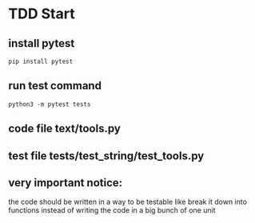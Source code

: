 #   TDD Start

## install pytest
    pip install pytest

## run test command
    python3 -m pytest tests

## code file text/tools.py
## test file tests/test_string/test_tools.py

## very important notice:
the code should be written in a way to be testable like break it down into functions instead of writing the code in a big bunch of one unit 
